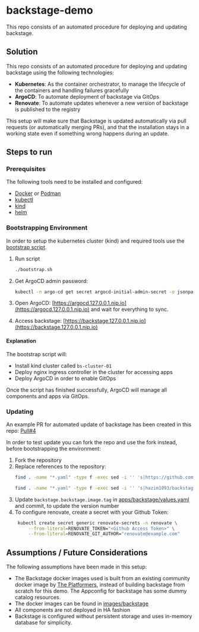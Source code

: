 # backstage-demo

This repo consists of an automated procedure for deploying and updating backstage.

## Solution

This repo consists of an automated procedure for deploying and updating backstage using the following technologies:

- **Kubernetes**: As the container orchestrator, to manage the lifecycle of the containers and handling failures gracefully
- **ArgoCD**: To automate deployment of backstage via GitOps
- **Renovate**: To automate updates whenever a new version of backstage is published to the registry

This setup will make sure that Backstage is updated automatically via pull requests (or automatically merging PRs), and that the installation stays in a working state even if something wrong happens during an update.

## Steps to run

### Prerequisites

The following tools need to be installed and configured:

- [Docker](https://docs.docker.com/engine/install/) or [Podman](https://podman.io/docs/installation)
- [kubectl](https://kubernetes.io/docs/tasks/tools/)
- [kind](https://kind.sigs.k8s.io/docs/user/quick-start/#installation)
- [helm](https://helm.sh/docs/intro/install/)

### Bootstrapping Environment

In order to setup the kubernetes cluster (kind) and required tools use the [bootstrap script](./bootstrap.sh).

1. Run script
   ```sh
   ./bootstrap.sh
   ```

2. Get ArgoCD admin password:
    ```sh
    kubectl -n argo-cd get secret argocd-initial-admin-secret -o jsonpath="{.data.password}" | base64 -d; echo
    ```

3. Open ArgoCD: [https://argocd.127.0.0.1.nip.io](https://argocd.127.0.0.1.nip.io) and wait for everything to sync.

4. Access backstage: [https://backstage.127.0.0.1.nip.io](https://backstage.127.0.0.1.nip.io)


#### Explanation

The bootstrap script will:
- Install kind cluster called `bs-cluster-01`
- Deploy nginx ingress controller in the cluster for accessing apps
- Deploy ArgoCD in order to enable GitOps

Once the script has finished successfully, ArgoCD will manage all components and apps via GitOps.

### Updating

An example PR for automated update of backstage has been created in this repo: [Pull#4](https://github.com/hazim1093/backstage-demo/pull/4)

In order to test update you can fork the repo and use the fork instead, before bootstrapping the environment:

1. Fork the repository
2. Replace references to the repository:
   ```sh
   find . -name "*.yaml" -type f -exec sed -i '' 's|https://github.com/hazim1093/backstage-demo|<your-fork-url>|g' {} +;

   find . -name "*.yaml" -type f -exec sed -i '' 's|hazim1093/backstage-demo|<fork-user/backstage-demo>|g' {} +;
   ```
3. Update `backstage.backstage.image.tag` in [apps/backstage/values.yaml](./apps/backstage/values.yaml) and commit, to update the version number
4. To configure renovate, create a secret with your Github Token:
   ```sh
    kubectl create secret generic renovate-secrets -n renovate \
        --from-literal=RENOVATE_TOKEN="<Github Access Token>" \
        --from-literal=RENOVATE_GIT_AUTHOR="renovate@example.com"
   ```

## Assumptions / Future Considerations

The following assumptions have been made in this setup:

- The Backstage docker images used is built from an existing community docker image by [The Platformers](https://www.platformers.community), instead of building backstage from scratch for this demo. The Appconfig for backstage has some dummy catalog resources.
- The docker images can be found in [images/backstage](./images/backstage/)
- All components are not deployed in HA fashion
- Backstage is configured without persistent storage and uses in-memory database for simplicity.
